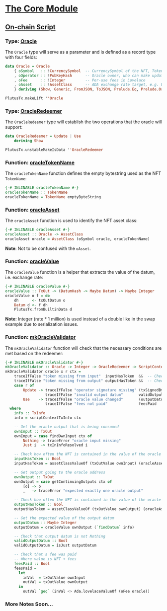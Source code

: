 # [The Core Module](https://youtu.be/24SHPHEc3zo?t=900)

## [On-chain Script](https://youtu.be/24SHPHEc3zo?t=950)

### Type: [Oracle](https://youtu.be/24SHPHEc3zo?t=950)

The `Oracle` type will serve as a parameter and is defined as a record type with four fields:

```haskell
data Oracle = Oracle
    { oSymbol   :: !CurrencySymbol  -- CurrencySymbol of the NFT, TokenName will be empty string
    , oOperator :: !PubKeyHash      -- Oracle owner, who can make updates
    , oFee      :: !Integer         -- Per-use fees in Lovelace
    , oAsset    :: !AssetClass      -- ADA exchange rate target, e.g. USD
    } deriving (Show, Generic, FromJSON, ToJSON, Prelude.Eq, Prelude.Ord)

PlutusTx.makeLift ''Oracle
```

### Type: [OracleRedeemer](https://youtu.be/24SHPHEc3zo?t=1040)

The `OracleRedeemer` type will establish the two operations that the oracle will support:

```haskell
data OracleRedeemer = Update | Use
    deriving Show

PlutusTx.unstableMakeIsData ''OracleRedeemer
```

### Function: [oracleTokenName](https://youtu.be/24SHPHEc3zo?t=1068)

The `oracleTokenName` function defines the empty bytestring used as the NFT `TokenName`:

```haskell
{-# INLINABLE oracleTokenName #-}
oracleTokenName :: TokenName
oracleTokenName = TokenName emptyByteString
```

### Function: [oracleAsset](https://youtu.be/24SHPHEc3zo?t=1076)

The `oracleAsset` function is used to identify the NFT asset class:

```haskell
{-# INLINABLE oracleAsset #-}
oracleAsset :: Oracle -> AssetClass
oracleAsset oracle = AssetClass (oSymbol oracle, oracleTokenName)
```

**Note**: Not to be confused with the `oAsset`.

### Function: [oracleValue](https://youtu.be/24SHPHEc3zo?t=1116)

The `oracleValue` function is a helper that extracts the value of the datum, i.e. exchange rate:

```haskell
{-# INLINABLE oracleValue #-}
oracleValue :: TxOut -> (DatumHash -> Maybe Datum) -> Maybe Integer
oracleValue o f = do
    dh      <- txOutDatum o
    Datum d <- f dh
    PlutusTx.fromBuiltinData d
```

**Note:** Integer (rate * 1 million) is used instead of a double like in the swap example due to  serialization issues.

### Function: [mkOracleValidator](https://youtu.be/24SHPHEc3zo?t=1296)

The `mkOracleValidator` function will check that the necessary conditions are met based on the redeemer:

```haskell
{-# INLINABLE mkOracleValidator #-}
mkOracleValidator :: Oracle -> Integer -> OracleRedeemer -> ScriptContext -> Bool
mkOracleValidator oracle x r ctx =
    traceIfFalse "token missing from input"  inputHasToken  &&  -- Checks that input has NFT
    traceIfFalse "token missing from output" outputHasToken &&  -- Checks that output has NFT
    case r of
        Update -> traceIfFalse "operator signature missing" (txSignedBy info $ oOperator oracle) &&
                  traceIfFalse "invalid output datum"       validOutputDatum
        Use    -> traceIfFalse "oracle value changed"       (outputDatum == Just x)              &&
                  traceIfFalse "fees not paid"              feesPaid
  where
    info :: TxInfo
    info = scriptContextTxInfo ctx

    -- Get the oracle output that is being consumed
    ownInput :: TxOut
    ownInput = case findOwnInput ctx of
        Nothing -> traceError "oracle input missing"
        Just i  -> txInInfoResolved i

    -- Check how often the NFT is contained in the value of the oracle output
    inputHasToken :: Bool
    inputHasToken = assetClassValueOf (txOutValue ownInput) (oracleAsset oracle) == 1

    -- Get output going to the oracle address
    ownOutput :: TxOut
    ownOutput = case getContinuingOutputs ctx of
        [o] -> o
        _   -> traceError "expected exactly one oracle output"

    -- Check how often the NFT is contained in the value of the oracle output
    outputHasToken :: Bool
    outputHasToken = assetClassValueOf (txOutValue ownOutput) (oracleAsset oracle) == 1

    -- Get the expected value of the output datum
    outputDatum :: Maybe Integer
    outputDatum = oracleValue ownOutput (`findDatum` info)

    -- Check that output datum is not Nothing
    validOutputDatum :: Bool
    validOutputDatum = isJust outputDatum

    -- Check that a fee was paid
    -- Where value is NFT + fees
    feesPaid :: Bool
    feesPaid =
      let
        inVal  = txOutValue ownInput
        outVal = txOutValue ownOutput
      in
        outVal `geq` (inVal <> Ada.lovelaceValueOf (oFee oracle))
```

### More Notes Soon...
